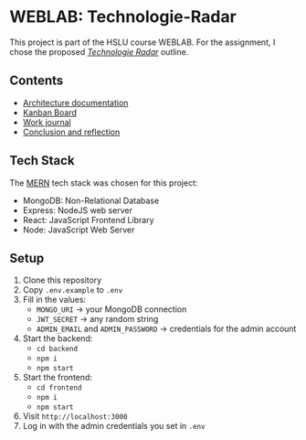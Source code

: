 # WEBLAB: Technologie-Radar

This project is part of the HSLU course WEBLAB. For the assignment, I chose the proposed  _[Technologie Radar](https://github.com/web-programming-lab/web-programming-lab-projekt/blob/main/Technologie-Radar.md)_ outline.

## Contents

- [Architecture documentation](./docs/architecture.md)
- [Kanban Board](https://github.com/users/ruttingerhslu/projects/2)
- [Work journal](./docs/work-journal.md)
- [Conclusion and reflection](./docs/conclusion.md)

## Tech Stack
The [MERN](https://www.geeksforgeeks.org/mern/understand-mern-stack/) tech stack was chosen for this project:
- MongoDB: Non-Relational Database
- Express: NodeJS web server
- React: JavaScript Frontend Library
- Node: JavaScript Web Server

## Setup

1. Clone this repository
2. Copy `.env.example` to `.env`
3. Fill in the values:
   - `MONGO_URI` → your MongoDB connection
   - `JWT_SECRET` → any random string
   - `ADMIN_EMAIL` and `ADMIN_PASSWORD` → credentials for the admin account
4. Start the backend:
   -  `cd backend`
   -  `npm i` 
   -  `npm start`
5. Start the frontend: 
   - `cd frontend`
   - `npm i`
   - `npm start`
6. Visit `http://localhost:3000`
7. Log in with the admin credentials you set in `.env`